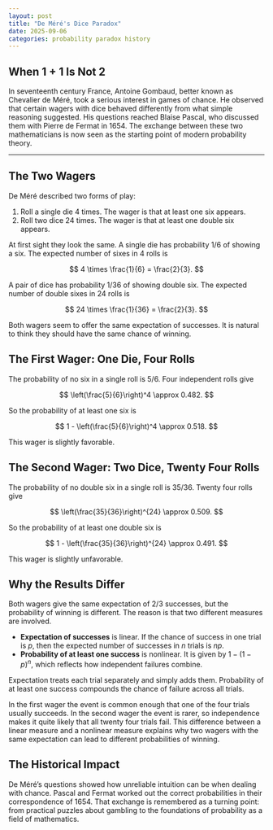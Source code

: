 ```yaml
---
layout: post
title: "De Méré's Dice Paradox"
date: 2025-09-06
categories: probability paradox history
---
```


## When $1+1$ Is Not $2$

In seventeenth century France, Antoine Gombaud, better known as Chevalier de Méré, took a serious interest in games of chance. He observed that certain wagers with dice behaved differently from what simple reasoning suggested. His questions reached Blaise Pascal, who discussed them with Pierre de Fermat in 1654. The exchange between these two mathematicians is now seen as the starting point of modern probability theory.

---

## The Two Wagers

De Méré described two forms of play:

1. Roll a single die $4$ times. The wager is that at least one six appears.  
2. Roll two dice $24$ times. The wager is that at least one double six appears.

At first sight they look the same. A single die has probability $1/6$ of showing a six. The expected number of sixes in $4$ rolls is  

$$
4 \times \frac{1}{6} = \frac{2}{3}.
$$

A pair of dice has probability $1/36$ of showing double six. The expected number of double sixes in $24$ rolls is  

$$
24 \times \frac{1}{36} = \frac{2}{3}.
$$

Both wagers seem to offer the same expectation of successes. It is natural to think they should have the same chance of winning.

## The First Wager: One Die, Four Rolls

The probability of no six in a single roll is $5/6$. Four independent rolls give  

$$
\left(\frac{5}{6}\right)^4 \approx 0.482.
$$

So the probability of at least one six is  

$$
1 - \left(\frac{5}{6}\right)^4 \approx 0.518.
$$

This wager is slightly favorable.

## The Second Wager: Two Dice, Twenty Four Rolls

The probability of no double six in a single roll is $35/36$. Twenty four rolls give  

$$
\left(\frac{35}{36}\right)^{24} \approx 0.509.
$$

So the probability of at least one double six is  

$$
1 - \left(\frac{35}{36}\right)^{24} \approx 0.491.
$$

This wager is slightly unfavorable.

## Why the Results Differ

Both wagers give the same expectation of $2/3$ successes, but the probability of winning is different. The reason is that two different measures are involved.

- **Expectation of successes** is linear. If the chance of success in one trial is $p$, then the expected number of successes in $n$ trials is $np$.  
- **Probability of at least one success** is nonlinear. It is given by $1 - (1-p)^n$, which reflects how independent failures combine.

Expectation treats each trial separately and simply adds them. Probability of at least one success compounds the chance of failure across all trials.  

In the first wager the event is common enough that one of the four trials usually succeeds. In the second wager the event is rarer, so independence makes it quite likely that all twenty four trials fail. This difference between a linear measure and a nonlinear measure explains why two wagers with the same expectation can lead to different probabilities of winning.

## The Historical Impact

De Méré’s questions showed how unreliable intuition can be when dealing with chance. Pascal and Fermat worked out the correct probabilities in their correspondence of 1654. That exchange is remembered as a turning point: from practical puzzles about gambling to the foundations of probability as a field of mathematics.
